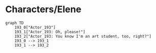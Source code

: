 # Characters/Elene


```mermaid
graph TD
    193_0["Actor_193"]
    193_1["Actor_193: Oh, please!"]
    193_2["Actor_193: You know I'm an art student, too, right?"]
    193_0 --> 193_1
    193_1 --> 193_2
```